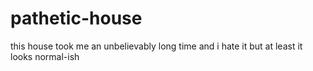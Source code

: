 # pathetic-house
this house took me an unbelievably long time and i hate it but at least it looks normal-ish
